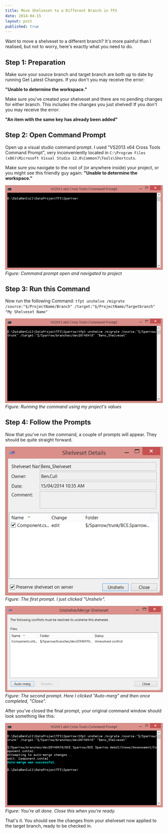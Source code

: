 ```yaml
---
title: Move Shelveset to a Different Branch in TFS
date: 2014-04-15
layout: post
published: true
---
```


Want to move a shelveset to a different branch? It's more painful than I realised, but not to worry, here's exactly what you need to do.

## Step 1: Preparation

Make sure your source branch and target branch are both up to date by running Get Latest Changes. If you don't you may receive the error: 

**"Unable to determine the workspace."**

Make sure you've created your shelveset and there are no pending changes for either branch. This includes the changes you just shelved! If you don't you may receive the error: 

**"An item with the same key has already been added"**


## Step 2: Open Command Prompt

Open up a visual studio command prompt. I used "VS2013 x64 Cross Tools Command Prompt", very inconveniently located in `C:\Program Files (x86)\Microsoft Visual Studio 12.0\Common7\Tools\Shortcuts`.

Make sure you navigate to the root of (or anywhere inside) your project, or you might see this friendly guy again: **"Unable to determine the workspace."**

![Empty Command Prompt](/wp-content/uploads/2014/04/Blog-Shelveset-Empty-Command-Prompt.png)  
*Figure: Command prompt open and navigated to project*

## Step 3: Run this Command
Now run the following Command: `tfpt unshelve /migrate /source:"$/ProjectName/Branch" /target:"$/ProjectName/Targetbranch" "My Shelveset Name"`

![Command Prompt with Command](/wp-content/uploads/2014/04/Blog-Shelveset-Prompt-with-Command.png)  
*Figure: Running the command using my project's values*


## Step 4: Follow the Prompts

Now that you've run the command, a couple of prompts will appear. They should be quite straight forward.

![First Prompt](/wp-content/uploads/2014/04/Blog-Shelveset-Popup.png)  
*Figure: The first prompt. I just clicked "Unshelv".*


![Second Prompt](/wp-content/uploads/2014/04/Blog-Shelveset-Popup-2.png)  
*Figure: The second prompt. Here I clicked "Auto-merg" and then once completed, "Close".*


After you've closed the final prompt, your original command window should look something like this:

![Command Complete](/wp-content/uploads/2014/04/Blog-Shelveset-Prompt-with-Success.png)  
*Figure: You're all done. Close this when you're ready.*


That's it. You should see the changes from your shelveset now applied to the target branch, ready to be checked in.

